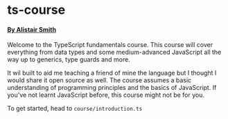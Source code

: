 # ts-course

#### [By Alistair Smith](https://alistair.sh "alistair.sh")

Welcome to the TypeScript fundamentals course. This course will cover everything from data types and some medium-advanced JavaScript all the way up to generics, type guards and more.

It wil built to aid me teaching a friend of mine the language but I thought I would share it open source as well. The course assumes a basic understanding of programming principles and the basics of JavaScript. If you've not learnt JavaScript before, this course might not be for you.

To get started, head to `course/introduction.ts`
